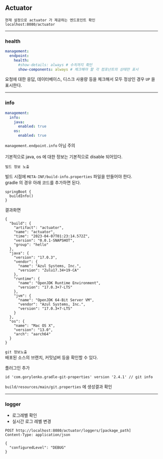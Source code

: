 ## Actuator

```
현재 설정으로 actuator 가 제공하는 엔드포인트 확인
localhost:8080/actuator
```

---

### health
```yaml
management:
  endpoint:
    health:
      #show-details: always # 수치까지 확인
      show-components: always # 체크해야 할 각 컴포넌트의 상태만 표시
```
요청에 대한 응답, 데이터베이스, 디스크 사용량 등을 체크해서 모두 정상인 경우 `UP` 을 표시한다.

---

### info
```yaml
management:
  info:
    java:
      enabled: true
    os:
      enabled: true
```
`management.endpoint.info` 아님 주의 <br/>\
기본적으로 java, os 에 대한 정보는 기본적으로 disable 되어있다.<br/>

`빌드 정보 노출` <br/>

빌드 시점에 `META-INF/build-info.properties` 파일을 만들어야 한다. <br/>
gradle 의 경우 아래 코드를 추가하면 된다.<br/>
```
springBoot {
  buildInfo()
}
```

결과화면 <br/>
```
{
  "build": {
    "artifact": "actuator",
    "name": "actuator",
    "time": "2023-04-07T01:23:14.572Z",
    "version": "0.0.1-SNAPSHOT",
    "group": "hello"
  },
  "java": {
    "version": "17.0.3",
    "vendor": {
      "name": "Azul Systems, Inc.",
      "version": "Zulu17.34+19-CA"
    },
    "runtime": {
      "name": "OpenJDK Runtime Environment",
      "version": "17.0.3+7-LTS"
    },
    "jvm": {
      "name": "OpenJDK 64-Bit Server VM",
      "vendor": "Azul Systems, Inc.",
      "version": "17.0.3+7-LTS"
    }
  },
  "os": {
    "name": "Mac OS X",
    "version": "13.0",
    "arch": "aarch64"
  }
}
```

`git 정보노출` <br/>
배포된 소스의 브랜치, 커밋넘버 등을 확인할 수 있다.<br/>

플러그인 추가
```
id 'com.gorylenko.gradle-git-properties' version '2.4.1' // git info
```
`build/resources/main/git.properties` 에 생성결과 확인 <br/>

---

### logger
- 로그레벨 확인
- 실시간 로그 레벨 변경
```http request
POST http://localhost:8080/actuator/loggers/[package_path]
Content-Type: application/json

{
  "configuredLevel": "DEBUG"
}
```